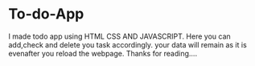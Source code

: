 # To-do-App
I made todo app using HTML CSS AND JAVASCRIPT.
Here you can add,check and delete you task accordingly.
your data will remain as it is evenafter you reload the webpage.
Thanks for reading....
